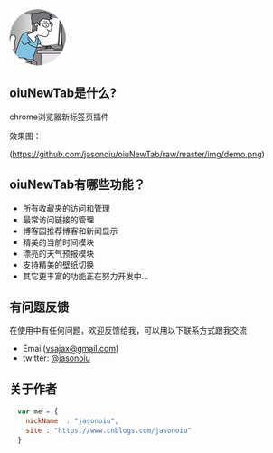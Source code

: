 ![oiuNewTab](https://github.com/jasonoiu/oiuNewTab/raw/master/img/icon-s-100.png)
## oiuNewTab是什么?

chrome浏览器新标签页插件

效果图：

(https://github.com/jasonoiu/oiuNewTab/raw/master/img/demo.png)

## oiuNewTab有哪些功能？

* 所有收藏夹的访问和管理
* 最常访问链接的管理
* 博客园推荐博客和新闻显示
* 精美的当前时间模块
* 漂亮的天气预报模块
* 支持精美的壁纸切换
* 其它更丰富的功能正在努力开发中...

## 有问题反馈
在使用中有任何问题，欢迎反馈给我，可以用以下联系方式跟我交流

* Email(vsajax@gmail.com)
* twitter: [@jasonoiu](http://twitter.com/jasonoiu)



## 关于作者

```javascript
  var me = {
    nickName  : "jasonoiu",
    site : "https://www.cnblogs.com/jasonoiu"
  }
```
